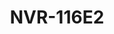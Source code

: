 ---
title: "NVR-116E2"
description: "16CH 1-SATA Ultra 265/H.265/H.264 NVR"
image: "/images/nvr/NVR (3).png"
images:
  - url: "/images/nvr/NVR (3).png"
    caption: "Front view"
features:
  - Support Ultra 265/H.265/H.264 video formats
  - 16-channel input
  - Up to 8MP resolution recording
  - Support 1-ch HDMI, 1-ch VGA
  - HDMI and VGA simultaneous output
  - 1 SATA HDD up to 6TB
  - Support cloud upgrade
specifications: 
  IP Video Input: 16-ch
  Incoming Bandwidth: 64Mbps
  Outgoing Bandwidth: 32Mbps
  Remote Users: "128"
  Protocols: P2P, UPnP, DHCP
  VGA:
        1024X768@60,1280X720@60, 1440X900@60, 1280X1024@60,1600X1200@60,1920X1080@50, 1920X1080@60
  HDMI:
        1024X768@60,1280X720@60, 1440X900@60, 1280X1024@60,1600X1200@60,1920X1080@50, 1920X1080@60, 3840X2160@30
  Recording Resolution: 8MP/6MP/5MP/4MP/3MP/1080p/960p/720p/D1/2CIF/CIF
  Audio Output: 1-ch, 3.5mm
  Synchronous Playback: 16-ch
  Corridor Mode Screen: 3/4/5/7/9/10/12/16
  Decoding format: H.265/H.264
  Liveview/Playback: 8MP/6MP/5MP/4MP/3MP/1080p/960p/720p/D1/2CIF/CIF
  Capability: 1 x 8MP@30, 1 x 5MP@30, 2 x 4MP@30, 4*3MP@25, 4 x 1080p@30, 8 x 720p@30, 16 x D1@25
  SATA: 1 SATA interface
  Capacity: up to 6TB for each disk
  Network Interface: 1 RJ45 10M/100M self-adaptive Ethernet Interface
  USB Interface: Rear panel:- 2 x USB2.0
  Power Supply: 12V DC
  Power Consumption: ≤3.2 W (without HDD)
  Working Environment: -10°C~+55°C (+14°F~+131°F), Humidity ≤ 90% RH (non-condensing)
  Dimensions: 260mm × 243mm × 46mm (10.2" × 9.6" × 1.8")
  Weight: ≤1kg (2.2lb) (without HDD)
---